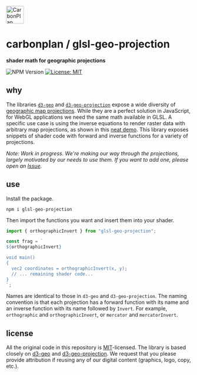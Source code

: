 <p align="left" >
<a href='https://carbonplan.org'>
<picture>
  <source media="(prefers-color-scheme: dark)" srcset="https://carbonplan-assets.s3.amazonaws.com/monogram/light-small.png">
  <img alt="CarbonPlan monogram." height="48" src="https://carbonplan-assets.s3.amazonaws.com/monogram/dark-small.png">
</picture>
</a>
</p>

# carbonplan / glsl-geo-projection

**shader math for geographic projections**

![NPM Version](https://img.shields.io/npm/v/glsl-geo-projection)
[![License: MIT](https://img.shields.io/badge/License-MIT-blue.svg)](https://opensource.org/licenses/MIT)

## why

The libraries [`d3-geo`](https://github.com/d3/d3-geo) and [`d3-geo-projection`](https://github.com/d3/d3-geo-projection) expose a wide diversity of [geographic map projections](https://en.wikipedia.org/wiki/Map_projection). While they are a perfect solution in JavaScript, for WebGL applications we need the same math available in GLSL. A specific use case is using the inverse equations to render raster data with arbitrary map projections, as shown in this [neat demo](http://bl.ocks.org/mbostock/raw/5446416/e46a4985e7a851f10bc231d1e78681c457d94aad/). This library exposes snippets of shader code with forward and inverse functions for a variety of projections.

_Note: Work in progress. We're making our way through the projections, largely motivated by our needs to use them. If you want to add one, please open an [Issue](https://github.com/carbonplan/glsl-geo-projection/issues)._

## use

Install the package.

```
npm i glsl-geo-projection
```

Then import the functions you want and insert them into your shader.

```js
import { orthographicInvert } from "glsl-geo-projection";

const frag = `
${orthographicInvert}

void main() 
{
  vec2 coordinates = orthographicInvert(x, y);
  // ... remaining shader code...
}
`;
```

Names are identical to those in `d3-geo` and `d3-geo-projection`. The naming convention is that each projection has a forward function with its name and an inverse function with its name followed by `Invert`. For example, `orthographic` and `orthographicInvert`, or `mercator` and `mercatorInvert`.

## license

All the original code in this repository is [MIT](https://choosealicense.com/licenses/mit/)-licensed. The library is based closely on [d3-geo](https://github.com/d3/d3-geo/blob/main/LICENSE) and [d3-geo-projection](https://github.com/d3/d3-geo-projection/blob/main/LICENSE). We request that you please provide attribution if reusing any of our digital content (graphics, logo, copy, etc.).
